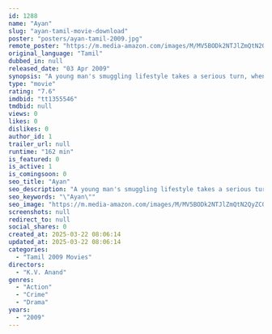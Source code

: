 ```yaml
---
id: 1288
name: "Ayan"
slug: "ayan-tamil-movie-download"
poster: "posters/ayan-tamil-2009.jpg"
remote_poster: "https://m.media-amazon.com/images/M/MV5BODk2NTJlZmQtN2QyZC00OTBjLWEzY2YtYjM0NGQ3Y2M4Y2UzXkEyXkFqcGc@._V1_SX300.jpg"
original_language: "Tamil"
dubbed_in: null
released_date: "03 Apr 2009"
synopsis: "A young man's smuggling lifestyle takes a serious turn, when a fierce rival tries to eliminate him from the business."
type: "movie"
rating: "7.6"
imdbid: "tt1355546"
tmdbid: null
views: 0
likes: 0
dislikes: 0
author_id: 1
trailer_url: null
runtime: "162 min"
is_featured: 0
is_active: 1
is_comingsoon: 0
seo_title: "Ayan"
seo_description: "A young man's smuggling lifestyle takes a serious turn, when a fierce rival tries to eliminate him from the business."
seo_keywords: "\"Ayan\""
seo_image: "https://m.media-amazon.com/images/M/MV5BODk2NTJlZmQtN2QyZC00OTBjLWEzY2YtYjM0NGQ3Y2M4Y2UzXkEyXkFqcGc@._V1_SX300.jpg"
screenshots: null
redirect_to: null
social_shares: 0
created_at: 2025-03-22 08:06:14
updated_at: 2025-03-22 08:06:14
categories:
  - "Tamil 2009 Movies"
directors:
  - "K.V. Anand"
genres:
  - "Action"
  - "Crime"
  - "Drama"
years:
  - "2009"
---
```

